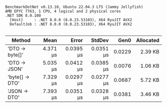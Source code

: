 ```

BenchmarkDotNet v0.13.10, Ubuntu 22.04.3 LTS (Jammy Jellyfish)
AMD EPYC 7763, 1 CPU, 4 logical and 2 physical cores
.NET SDK 8.0.100
  [Host]     : .NET 8.0.0 (8.0.23.53103), X64 RyuJIT AVX2
  DefaultJob : .NET 8.0.0 (8.0.23.53103), X64 RyuJIT AVX2


```
| Method         | Mean     | Error     | StdDev    | Gen0   | Allocated |
|--------------- |---------:|----------:|----------:|-------:|----------:|
| &#39;DTO → byte[]&#39; | 4.371 μs | 0.0395 μs | 0.0351 μs | 0.0229 |   2.39 KB |
| &#39;DTO → JSON&#39;   | 5.035 μs | 0.0412 μs | 0.0385 μs | 0.0076 |   1.06 KB |
| &#39;byte[] → DTO&#39; | 7.329 μs | 0.0297 μs | 0.0277 μs | 0.0687 |   5.72 KB |
| &#39;JSON → DTO&#39;   | 7.393 μs | 0.0351 μs | 0.0328 μs | 0.0381 |   3.46 KB |
